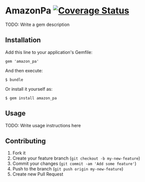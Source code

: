 # AmazonPa [![Coverage Status](https://coveralls.io/repos/stbmp23/amazon_pa/badge.png)](https://coveralls.io/r/stbmp23/amazon_pa)

TODO: Write a gem description

## Installation

Add this line to your application's Gemfile:

    gem 'amazon_pa'

And then execute:

    $ bundle

Or install it yourself as:

    $ gem install amazon_pa

## Usage

TODO: Write usage instructions here

## Contributing

1. Fork it
2. Create your feature branch (`git checkout -b my-new-feature`)
3. Commit your changes (`git commit -am 'Add some feature'`)
4. Push to the branch (`git push origin my-new-feature`)
5. Create new Pull Request
